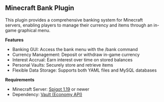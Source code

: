 **Minecraft Bank Plugin**
---
This plugin provides a comprehensive banking system for Minecraft servers, enabling players to manage their currency and items through an in-game graphical menu.

**Features**
- Banking GUI: Access the bank menu with the /bank command
- Currency Management: Deposit or withdraw in-game currency
- Interest Accrual: Earn interest over time on stored balances
- Personal Vaults: Securely store and retrieve items
- Flexible Data Storage: Supports both YAML files and MySQL databases

**Requirements**
- Minecraft Server: [Spigot 1.19](https://getbukkit.org/get/b78b59a4de300d2eea0ca32566df3def) or newer
- Dependency: [Vault (Economy API)](https://www.spigotmc.org/resources/vault.34315/)
